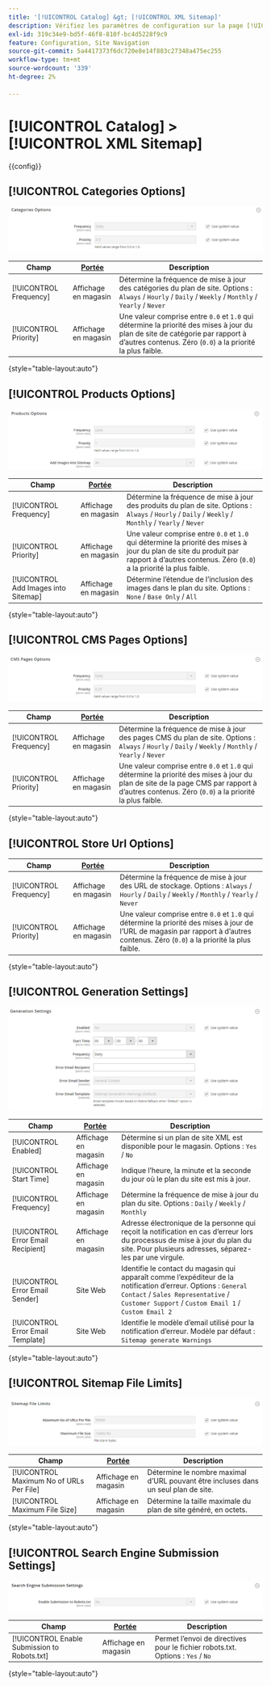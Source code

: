 ```yaml
---
title: '[!UICONTROL Catalog] &gt; [!UICONTROL XML Sitemap]'
description: Vérifiez les paramètres de configuration sur la page [!UICONTROL Catalog] &gt; [!UICONTROL XML Sitemap] de l’administrateur Commerce.
exl-id: 319c34e9-bd5f-46f8-810f-bc4d5228f9c9
feature: Configuration, Site Navigation
source-git-commit: 5a4417373f6dc720e8e14f883c27348a475ec255
workflow-type: tm+mt
source-wordcount: '339'
ht-degree: 2%

---
```


# [!UICONTROL Catalog] > [!UICONTROL XML Sitemap]

{{config}}

## [!UICONTROL Categories Options]

![Options des catégories](./assets/xml-sitemap-categories-options.png)<!-- zoom -->

<!-- [Categories Options](https://experienceleague.adobe.com/fr/docs/commerce-admin/marketing/seo/sitemap-xml) -->

| Champ | [Portée](../../getting-started/websites-stores-views.md#scope-settings) | Description |
|--- |--- |--- |
| [!UICONTROL Frequency] | Affichage en magasin | Détermine la fréquence de mise à jour des catégories du plan de site. Options : `Always` / `Hourly` / `Daily` / `Weekly` / `Monthly` / `Yearly` / `Never` |
| [!UICONTROL Priority] | Affichage en magasin | Une valeur comprise entre `0.0` et `1.0` qui détermine la priorité des mises à jour du plan de site de catégorie par rapport à d’autres contenus. Zéro (`0.0`) a la priorité la plus faible. |

{style="table-layout:auto"}

## [!UICONTROL Products Options]

![Options de produits](./assets/xml-sitemap-products-options.png)<!-- zoom -->

<!-- [Products Options](https://experienceleague.adobe.com/fr/docs/commerce-admin/marketing/seo/sitemap-xml) -->

| Champ | [Portée](../../getting-started/websites-stores-views.md#scope-settings) | Description |
|--- |--- |--- |
| [!UICONTROL Frequency] | Affichage en magasin | Détermine la fréquence de mise à jour des produits du plan de site. Options : `Always` / `Hourly` / `Daily` / `Weekly` / `Monthly` / `Yearly` / `Never` |
| [!UICONTROL Priority] | Affichage en magasin | Une valeur comprise entre `0.0` et `1.0` qui détermine la priorité des mises à jour du plan de site du produit par rapport à d’autres contenus. Zéro (`0.0`) a la priorité la plus faible. |
| [!UICONTROL Add Images into Sitemap] | Affichage en magasin | Détermine l’étendue de l’inclusion des images dans le plan du site. Options : `None` / `Base Only` / `All` |

{style="table-layout:auto"}

## [!UICONTROL CMS Pages Options]

![CMS Pages Options](./assets/xml-sitemap-cms-pages-options.png)<!-- zoom -->

<!-- [CMS Pages Options](https://experienceleague.adobe.com/fr/docs/commerce-admin/marketing/seo/sitemap-xml) -->

| Champ | [Portée](../../getting-started/websites-stores-views.md#scope-settings) | Description |
|--- |--- |--- |
| [!UICONTROL Frequency] | Affichage en magasin | Détermine la fréquence de mise à jour des pages CMS du plan de site. Options : `Always` / `Hourly` / `Daily` / `Weekly` / `Monthly` / `Yearly` / `Never` |
| [!UICONTROL Priority] | Affichage en magasin | Une valeur comprise entre `0.0` et `1.0` qui détermine la priorité des mises à jour du plan de site de la page CMS par rapport à d’autres contenus. Zéro (`0.0`) a la priorité la plus faible. |

{style="table-layout:auto"}

## [!UICONTROL Store Url Options]

| Champ | [Portée](../../getting-started/websites-stores-views.md#scope-settings) | Description |
|--- |--- |--- |
| [!UICONTROL Frequency] | Affichage en magasin | Détermine la fréquence de mise à jour des URL de stockage. Options : `Always` / `Hourly` / `Daily` / `Weekly` / `Monthly` / `Yearly` / `Never` |
| [!UICONTROL Priority] | Affichage en magasin | Une valeur comprise entre `0.0` et `1.0` qui détermine la priorité des mises à jour de l’URL de magasin par rapport à d’autres contenus. Zéro (`0.0`) a la priorité la plus faible. |

{style="table-layout:auto"}

## [!UICONTROL Generation Settings]

![Paramètres de génération](./assets/xml-sitemap-generation-settings.png)<!-- zoom -->

<!-- [Generation Settings](https://experienceleague.adobe.com/fr/docs/commerce-admin/marketing/seo/sitemap-xml) -->

| Champ | [Portée](../../getting-started/websites-stores-views.md#scope-settings) | Description |
|--- |--- |--- |
| [!UICONTROL Enabled] | Affichage en magasin | Détermine si un plan de site XML est disponible pour le magasin. Options : `Yes` / `No` |
| [!UICONTROL Start Time] | Affichage en magasin | Indique l’heure, la minute et la seconde du jour où le plan du site est mis à jour. |
| [!UICONTROL Frequency] | Affichage en magasin | Détermine la fréquence de mise à jour du plan du site. Options : `Daily` / `Weekly` / `Monthly` |
| [!UICONTROL Error Email Recipient] | Affichage en magasin | Adresse électronique de la personne qui reçoit la notification en cas d’erreur lors du processus de mise à jour du plan du site. Pour plusieurs adresses, séparez-les par une virgule. |
| [!UICONTROL Error Email Sender] | Site Web | Identifie le contact du magasin qui apparaît comme l’expéditeur de la notification d’erreur. Options : `General Contact` / `Sales Representative` / `Customer Support` / `Custom Email 1` / `Custom Email 2` |
| [!UICONTROL Error Email Template] | Site Web | Identifie le modèle d’email utilisé pour la notification d’erreur. Modèle par défaut : `Sitemap generate Warnings` |

{style="table-layout:auto"}

## [!UICONTROL Sitemap File Limits]

![ Limites de fichier plan du site ](./assets/xml-sitemap-sitemap-file-limits.png)<!-- zoom -->

<!-- [Sitemap File Limits](https://experienceleague.adobe.com/fr/docs/commerce-admin/marketing/seo/sitemap-xml) -->

| Champ | [Portée](../../getting-started/websites-stores-views.md#scope-settings) | Description |
|--- |--- |--- |
| [!UICONTROL Maximum No of URLs Per File] | Affichage en magasin | Détermine le nombre maximal d’URL pouvant être incluses dans un seul plan de site. |
| [!UICONTROL Maximum File Size] | Affichage en magasin | Détermine la taille maximale du plan de site généré, en octets. |

{style="table-layout:auto"}

## [!UICONTROL Search Engine Submission Settings]

![Paramètres d’envoi du moteur de recherche](./assets/xml-sitemap-search-engine-submission-settings.png)<!-- zoom -->

<!-- [Search Engine Submission Settings](https://experienceleague.adobe.com/fr/docs/commerce-admin/marketing/seo/sitemap-xml) -->

| Champ | [Portée](../../getting-started/websites-stores-views.md#scope-settings) | Description |
|--- |--- |--- |
| [!UICONTROL Enable Submission to Robots.txt] | Affichage en magasin | Permet l’envoi de directives pour le fichier robots.txt. Options : `Yes` / `No` |

{style="table-layout:auto"}
